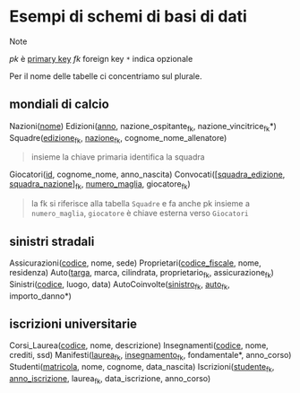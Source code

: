 # Esempi di schemi di basi di dati
> [!note]
> *pk* è <u>primary key</u>
> *fk* foreign key
> `*` indica opzionale

Per il nome delle tabelle ci concentriamo sul plurale.

## mondiali di calcio
Nazioni(<u>nome</u>)
Edizioni(<u>anno</u>, nazione_ospitante<sub>fk</sub>, nazione_vincitrice<sub>fk</sub>\*)
Squadre(<u>edizione</u><sub>fk</sub>, <u>nazione</u><sub>fk</sub>, cognome_nome_allenatore)
> insieme la chiave primaria identifica la squadra

Giocatori(<u>id</u>, cognome_nome, anno_nascita)
Convocati([<u>squadra_edizione</u>, <u>squadra_nazione</u>]<sub>fk</sub>, <u>numero_maglia</u>, giocatore<sub>fk</sub>)
> la fk si riferisce alla tabella `Squadre` e fa anche pk insieme a `numero_maglia`, `giocatore` è chiave esterna verso `Giocatori`

## sinistri stradali
Assicurazioni(<u>codice</u>, nome, sede)
Proprietari(<u>codice_fiscale</u>, nome, residenza)
Auto(<u>targa</u>, marca, cilindrata, proprietario<sub>fk</sub>, assicurazione<sub>fk</sub>)
Sinistri(<u>codice</u>, luogo, data)
AutoCoinvolte(<u>sinistro</u><sub>fk</sub>, <u>auto</u><sub>fk</sub>, importo_danno*)

## iscrizioni universitarie
Corsi_Laurea(<u>codice</u>, nome, descrizione)
Insegnamenti(<u>codice</u>, nome, crediti, ssd)
Manifesti(<u>laurea</u><sub>fk</sub>, <u>insegnamento</u><sub>fk</sub>, fondamentale*, anno_corso)
Studenti(<u>matricola</u>, nome, cognome, data_nascita)
Iscrizioni(<u>studente</u><sub>fk</sub>, <u>anno_iscrizione</u>, laurea<sub>fk</sub>, data_iscrizione, anno_corso)

